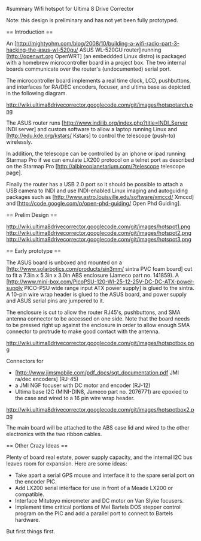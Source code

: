 #summary Wifi hotspot for Ultima 8 Drive Corrector

Note: this design is preliminary and has not yet been fully prototyped.

== Introduction ==

An [http://mightyohm.com/blog/2008/10/building-a-wifi-radio-part-3-hacking-the-asus-wl-520gu/ ASUS WL-520GU router] running [http://openwrt.org OpenWRT]
(an embeddded Linux distro) is packaged with a homebrew microcontroller
board in a project box.  The two internal boards communicate over the
router's (undocumented) serial port.

The microcontroller board implements a real time clock, LCD, pushbuttons,
and interfaces for RA/DEC encoders, focuser, and ultima base as depicted
in the following diagram.

http://wiki.ultima8drivecorrector.googlecode.com/git/images/hotspotarch.png

The ASUS router runs
[http://www.indilib.org/index.php?title=INDI_Server INDI server]
and custom software to allow a laptop running Linux and
[http://edu.kde.org/kstars/ Kstars]
to control the telescope (push-to) wirelessly.

In addition, the telescope can be controlled by an iphone or ipad running Starmap Pro if we can emulate LX200 protocol on a telnet port as
described on the Starmap Pro [http://albireoplanetarium.com/?telescope telescope page].

Finally the router has a USB 2.0 port so it should be possible to
attach a USB camera to INDI and use INDI-enabled Linux imaging and autoguiding packages such as [http://www.astro.louisville.edu/software/xmccd/ Xmccd] and
[http://code.google.com/p/open-phd-guiding/ Open Phd Guiding].

== Prelim Design ==

http://wiki.ultima8drivecorrector.googlecode.com/git/images/hotspot1.png
http://wiki.ultima8drivecorrector.googlecode.com/git/images/hotspot2.png
http://wiki.ultima8drivecorrector.googlecode.com/git/images/hotspot3.png

== Early prototype ==

The ASUS board is unboxed and mounted on a
[http://www.solarbotics.com/products/sin3mm/ sintra PVC foam board] cut to
fit a 7.3in x 5.3in x 3.0in ABS enclosure (Jameco part no. 141859).
A [http://www.mini-box.com/PicoPSU-120-WI-25-12-25V-DC-DC-ATX-power-supply PICO-PSU wide range input ATX power supply] is glued to 
the sintra.
A 10-pin wire wrap header is glued to the ASUS board, and power supply
and ASUS serial pins are jumpered to it.  

The enclosure is cut to allow the router RJ45's, pushbuttons, and SMA antenna connector to be accessed on one side.  Note that the board needs to be pressed right up against the enclosure in order to allow enough SMA connector to protrude to make good contact with the antenna.

http://wiki.ultima8drivecorrector.googlecode.com/git/images/hotspotbox.png

Connectors for 
  * [http://www.jimsmobile.com/pdf_docs/sgt_documentation.pdf JMI ra/dec encoders] (RJ-45)
  * a JMI NGF focuser with DC motor and encoder (RJ-12)
  * Ultima base I2C (MINI-DIN8, Jameco part no. 2076771)
are epoxied to the case and wired to a 16 pin wire wrap header.

http://wiki.ultima8drivecorrector.googlecode.com/git/images/hotspotbox2.png

The main board will be attached to the ABS case lid and wired to the other electronics with the two ribbon cables.

== Other Crazy Ideas ==

Plenty of board real estate, power supply capacity, and the internal I2C bus leaves room for expansion.  Here are some ideas:
  * Take apart a serial GPS mouse and interface it to the spare serial port on the encoder PIC.
  * Add LX200 serial interface for use in front of a Meade LX200 or compatible.
  * Interface Mitutoyo micrometer and DC motor on Van Slyke focusers.
  * Implement time critical portions of Mel Bartels DOS stepper control program on the PIC and add a parallel port to connect to Bartels hardware.

But first things first.
